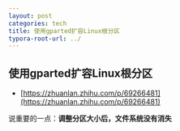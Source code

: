 ```yaml
---
layout: post
categories: tech
title: 使用gparted扩容Linux根分区
typora-root-url: ../
---
```

## 使用gparted扩容Linux根分区

- [https://zhuanlan.zhihu.com/p/69266481](https://zhuanlan.zhihu.com/p/69266481)

说重要的一点：**调整分区大小后，文件系统没有消失**
